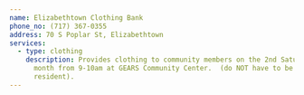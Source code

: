```yaml
---
name: Elizabethtown Clothing Bank
phone_no: (717) 367-0355
address: 70 S Poplar St, Elizabethtown
services:
  - type: clothing
    description: Provides clothing to community members on the 2nd Saturday of every
      month from 9-10am at GEARS Community Center.  (do NOT have to be an E-town
      resident).
---
```

